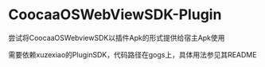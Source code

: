 # CoocaaOSWebViewSDK-Plugin
尝试将CoocaaOSWebviewSDK以插件Apk的形式提供给宿主Apk使用

需要依赖xuzexiao的PluginSDK，代码路径在gogs上，具体用法参见其README
